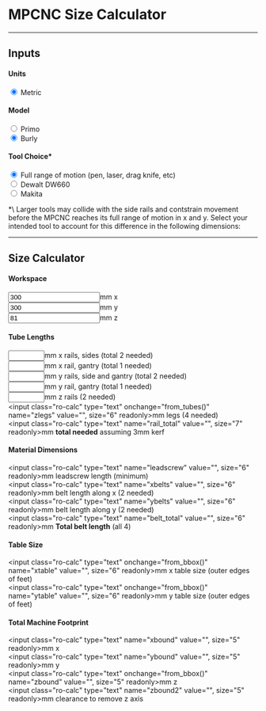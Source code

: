<script src="https://code.jquery.com/jquery-1.9.1.min.js"></script>

# MPCNC Size Calculator
----
## Inputs

#### Units
<input type="radio" onchange="from_working()" name="units" value="metric" checked> Metric<br/>

#### Model
<input type="radio" onchange="from_working()" name="model" value="Primo"> Primo<br/>
<input type="radio" onchange="from_working()" name="model" value="Burly" checked> Burly<br/>

#### Tool Choice*
<input type="radio" onchange="from_working()" name="tool" value="Pen" checked> Full range of motion (pen, laser, drag knife, etc)<br/>
<input type="radio" onchange="from_working()" name="tool" value="DW660"> Dewalt DW660<br/>
<input type="radio" onchange="from_working()" name="tool" value="Makita"> Makita<br/>

\*\ Larger tools may collide with the side rails and contstrain movement
before the MPCNC reaches its full range of motion in x and y.
Select your intended tool to account for this difference in the following dimensions:

----

## Size Calculator

#### Workspace 
<input class="calc" type="number" step="10" onchange="from_working()" name="xwork" value="300" size="6">mm x<br/>
<input class="calc" type="number" step="10" onchange="from_working()" name="ywork" value="300" size="6">mm y<br/>
<input class="calc" type="number" onchange="from_working()" name="zwork" value="81" size="6">mm z<br/>

#### Tube Lengths
<input class="ro-calc" type="text" onchange="from_tubes()" name="xrails" value="" size="6" readonly>mm x rails, sides (total 2 needed)<br/>
<input class="ro-calc" type="text" onchange="from_tubes()" name="xgantryrail" value="" size="6" readonly>mm x rail, gantry (total 1 needed)<br/>
<input class="ro-calc" type="text" onchange="from_tubes()" name="yrails" value="" size="6" readonly>mm y rails, side and gantry (total 2 needed)<br/>
<input class="ro-calc" type="text" onchange="from_tubes()" name="ygantryrail" value="" size="6" readonly>mm y rail, gantry (total 1 needed)<br/>
<input class="ro-calc" type="text" onchange="from_tubes()" name="zrails" value="" size="6" readonly>mm z rails (2 needed)<br/>
<input class="ro-calc" type="text" onchange="from_tubes()" name="zlegs" value="", size="6" readonly>mm legs (4 needed)<br/>
<input class="ro-calc" type="text" name="rail_total" value="", size="7" readonly>mm **total needed** assuming 3mm kerf<br/>

#### Material Dimensions
<input class="ro-calc" type="text" name="leadscrew" value="", size="6" readonly>mm leadscrew length (minimum)<br/>
<input class="ro-calc" type="text" name="xbelts" value="", size="6" readonly>mm belt length along x (2 needed)<br/>
<input class="ro-calc" type="text" name="ybelts" value="", size="6" readonly>mm belt length along y (2 needed)<br/>
<input class="ro-calc" type="text" name="belt_total" value="", size="6" readonly>mm **Total belt length** (all 4)<br/>

#### Table Size
<input class="ro-calc" type="text" onchange="from_bbox()" name="xtable" value="", size="6" readonly>mm x table size (outer edges of feet)<br/>
<input class="ro-calc" type="text" onchange="from_bbox()" name="ytable" value="", size="6" readonly>mm y table size (outer edges of feet)<br/>



#### Total Machine Footprint
<input class="ro-calc" type="text" name="xbound" value="", size="5" readonly>mm x<br/>
<input class="ro-calc" type="text" name="ybound" value="", size="5" readonly>mm y<br/>
<input class="ro-calc" type="text" onchange="from_bbox()" name="zbound" value="", size="5" readonly>mm z<br/>
<input class="ro-calc" type="text" name="zbound2" value="", size="5" readonly>mm clearance to remove z axis<br/>

<script>


function get_offsets() {
  var burly = {};
  burly.xrail_minus_work = 264;
  burly.xgantryrail_minus_work = 264;
  burly.yrail_minus_work = 264;
  burly.ygantryrail_minus_work = 264;
  burly.zrail_minus_work = 190;
  burly.zleg_minus_work = -13;
  burly.xtable_minus_rail = 20;
  burly.ytable_minus_rail = 20;
  burly.xbound_minus_rail = 30;
  burly.ybound_minus_rail = 30;
  burly.zbound_minus_rail_and_work = 50;
  burly.zleadscrew_minus_work = 76;
  burly.xbelt_minus_rail = 136;
  burly.ybelt_minus_rail = 136;

  var primo = {};
  primo.xrail_minus_work = 304;
  primo.xgantryrail_minus_work = 249;
  primo.yrail_minus_work = 312;
  primo.ygantryrail_minus_work = 257;
  primo.zrail_minus_work = 190;
  primo.zleg_minus_work = -19.5;
  primo.xtable_minus_rail = 34;
  primo.ytable_minus_rail = 34;
  primo.xbound_minus_rail = 68;
  primo.ybound_minus_rail =68;
  primo.zbound_minus_rail_and_work = 50;
  primo.zleadscrew_minus_work = 50;
  primo.xbelt_minus_rail = 50;
  primo.ybelt_minus_rail = 50;

  var tool = $("input[name=tool]:checked").val();
  if (tool == "Pen") {
    // don't clip the working space at all
  }
  else if (tool == "DW660") {
    // working space clipped by this much (not necessarily the same between burly and primo
    burly.xrail_minus_work = burly.xrail_minus_work + 10;
    burly.xgantryrail_minus_work = burly.xgantryrail_minus_work + 10;
    burly.yrail_minus_work = burly.xrail_minus_work + 8;
    burly.zrail_minus_work = burly.zrail_minus_work + 2.75;
    burly.zleg_minus_work = burly.zleg_minus_work + 2.75;

    primo.xrail_minus_work = primo.xrail_minus_work + 9;
    primo.xgantryrail_minus_work = primo.xgantryrail_minus_work + 9;
    primo.yrail_minus_work = primo.yrail_minus_work + 9;
    primo.ygantryrail_minus_work = primo.ygantryrail_minus_work + 9;
    primo.zrail_minus_work = primo.zrail_minus_work + 2.75;
    primo.zleg_minus_work = primo.zleg_minus_work + 2.75;
  }
  else {
    alert("internal error: unrecognized tool " + tool);
  }

  var model = $("input[name=model]:checked").val();
  if (model == "Primo") {
    return primo;
  }
  else if (model == "Burly") {
    return burly;
  }
  else {
    alert("internal error: unrecognized model " + model);
  }
}


function from_working() {
  var offsets = get_offsets();

  var xwork = parseFloat($("input[name=xwork]").val());
  var ywork = parseFloat($("input[name=ywork]").val());
  var zwork = parseFloat($("input[name=zwork]").val());

  var xrails = xwork + offsets.xrail_minus_work;
  var xgantryrail = xwork + offsets.xgantryrail_minus_work;
  var yrails = ywork + offsets.yrail_minus_work;
  var ygantryrail = xwork + offsets.ygantryrail_minus_work;
  var zrails = zwork + offsets.zrail_minus_work;
  var zlegs = zwork + offsets.zleg_minus_work;
  var kerf = 3;
  var rail_total = xrails*2 + xgantryrail + yrails*2 + ygantryrail + zrails*2 + zlegs*4 + 12*kerf;
  var leadscrew = zwork + offsets.zleadscrew_minus_work;
  var xbelts = xrails + offsets.xbelt_minus_rail;
  var ybelts = yrails + offsets.ybelt_minus_rail;
  var belt_total = 2*xbelts + 2*ybelts;

  var xtable = xrails + offsets.xtable_minus_rail;
  var ytable = yrails + offsets.ytable_minus_rail;
  var xbound = xrails + offsets.xbound_minus_rail;
  var ybound = yrails + offsets.ybound_minus_rail;
  var zbound = zwork + zrails + 50;
  var zbound2 = zrails*2;

  ///$("input[name=xwork]").val(xwork);
  ///$("input[name=ywork]").val(ywork);
  ///$("input[name=zwork]").val(zwork);

  $("input[name=xrails]").val(xrails);
  $("input[name=xgantryrail]").val(xgantryrail);
  $("input[name=yrails]").val(yrails);
  $("input[name=ygantryrail]").val(ygantryrail);
  $("input[name=zrails]").val(zrails);
  $("input[name=zlegs]").val(zlegs);
  $("input[name=rail_total]").val(rail_total);
  $("input[name=leadscrew]").val(leadscrew);
  $("input[name=xbelts]").val(xbelts);
  $("input[name=ybelts]").val(ybelts);
  $("input[name=belt_total]").val(belt_total);

  $("input[name=xtable]").val(xtable);
  $("input[name=ytable]").val(ytable);
  $("input[name=xbound]").val(xbound);
  $("input[name=ybound]").val(ybound);
  $("input[name=zbound]").val(zbound);
  $("input[name=zbound2]").val(zbound2);
}


function from_tubes() {
  var offsets = get_offsets();

  var xrails = parseFloat($("input[name=xrails]").val());
  var yrails = parseFloat($("input[name=yrails]").val());
  var zrails = parseFloat($("input[name=zrails]").val());

  var xwork = xrails-offsets.xrail_minus_work;
  var ywork = yrails-offsets.yrail_minus_work;
  var zwork = zrails-offsets.zrail_minus_work;

  var zlegs = zwork + offsets.zleg_minus_work;
  var kerf = 3;
  var rail_total = xrails*2 + xgantryrail + yrails*2 + ygantryrail + zrails*2 + zlegs*4 + 12*kerf;
  var leadscrew = zwork + offsets.zleadscrew_minus_work;
  var xbelts = xrails + offsets.xbelt_minus_rail;
  var ybelts = yrails + offsets.ybelt_minus_rail;
  var belt_total = 2*xbelts + 2*ybelts;

  var xtable = xrails + offsets.xtable_minus_rail;
  var ytable = yrails + offsets.ytable_minus_rail;
  var xbound = xrails + offsets.xbound_minus_rail;
  var ybound = yrails + offsets.ybound_minus_rail;
  var zbound = (zwork + offsets.zbound_minus_rail_and_work)*2 + 140 + 50;
  var zbound2 = zrails*2 + 50;

  $("input[name=xwork]").val(xwork);
  $("input[name=ywork]").val(ywork);
  $("input[name=zwork]").val(zwork);

  //$("input[name=xrails]").val(xrails);
  //$("input[name=yrails]").val(yrails);
  //$("input[name=zrails]").val(zrails);
  $("input[name=zlegs]").val(zlegs);
  $("input[name=rail_total]").val(rail_total);
  $("input[name=leadscrew]").val(leadscrew);
  $("input[name=xbelts]").val(xbelts);
  $("input[name=ybelts]").val(ybelts);
  $("input[name=belt_total]").val(belt_total);

  $("input[name=xtable]").val(xtable);
  $("input[name=ytable]").val(ytable);
  $("input[name=xbound]").val(xbound);
  $("input[name=ybound]").val(ybound);
  $("input[name=zbound]").val(zbound);
  $("input[name=zbound2]").val(zbound2);
}


function from_bbox() {
  var offsets = get_offsets();

  var xtable = parseFloat($("input[name=xtable]").val());
  var ytable = parseFloat($("input[name=ytable]").val());
  var zbound = parseFloat($("input[name=zbound]").val());

 var yrails = ytable-offsets.ytable_minus_rail;
  var zrail_and_work = zbound-offsets.zbound_minus_rail_and_work;
  var zwork = (zrail_and_work-offsets.zrail_minus_work)/2;
  var zrails = zwork + offsets.zrail_minus_work;

  var xwork = xrails-offsets.xrail_minus_work;
  var ywork = yrails-offsets.yrail_minus_work;

  var zlegs = zwork + offsets.zleg_minus_work;
  var kerf = 3;
  var rail_total = xrails*3 + yrails*3 + zrails*2 + zlegs*4 + 11*kerf;
  var leadscrew = zwork + offsets.zleadscrew_minus_work;
  var xbelts = xrails + offsets.xbelt_minus_rail;
  var ybelts = yrails + offsets.ybelt_minus_rail;
  var belt_total = 2*xbelts + 2*ybelts;

  var xbound = xrails + offsets.xbound_minus_rail;
  var zbound = zrails +  + 50;
  var zbound2 = zrails*2 + 50;

  $("input[name=xwork]").val(xwork);
  $("input[name=ywork]").val(ywork);
  $("input[name=zwork]").val(zwork);

  $("input[name=xrails]").val(xrails);
  $("input[name=yrails]").val(yrails);
  $("input[name=zrails]").val(zrails);
  $("input[name=zlegs]").val(zlegs);
  $("input[name=rail_total]").val(rail_total);
  $("input[name=leadscrew]").val(leadscrew);
  $("input[name=xbelts]").val(xbelts);
  $("input[name=ybelts]").val(ybelts);
  $("input[name=belt_total]").val(belt_total);

  //$("input[name=xtable]").val(xtable);
  //$("input[name=ytable]").val(ytable);
  $("input[name=xbound]").val(xbound);
  $("input[name=ybound]").val(ybound);
  //$("input[name=zbound]").val(zbound);
  $("input[name=zbound2]").val(zbound2);

}

from_working();

</script>
